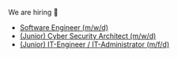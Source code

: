 We are hiring 🎉
* [Software Engineer (m/w/d)](https://www.hvs-consulting.de/en/jobs/software-engineer/)
* [(Junior) Cyber Security Architect (m/w/d)](https://www.hvs-consulting.de/en/careers/junior-cyber-security-architect/)
* [(Junior) IT-Engineer / IT-Administrator (m/f/d)](https://www.hvs-consulting.de/en/careers/junior-it-engineer-it-administrator/)
